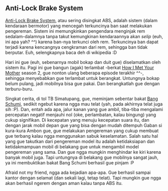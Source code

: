 ## Anti-Lock Brake System

[Anti-Lock Brake System](http://en.wikipedia.org/wiki/Anti-lock_braking_system), atau sering disingkat ABS, adalah sistem (dalam kendaraan bermotor) yang mencegah terkuncinya ban saat melakukan pengereman. Sistem ini memungkinkan pengendara menginjak rem sedalam-dalamnya tanpa takut kemungkinan kendaraannya akan _selip_ (euh, ini apa yah? ^^) karena ban-nya terkunci oleh rem. Terkuncinya ban dapat terjadi karena kencangnya cengkraman dari rem, sehingga ban tidak berputar. Euh, selengkapnya baca deh di wikipedia :D

Hari ini gue (euh, sebenarnya mobil bokap dan duit gue) diselamatkan oleh sistem itu. Pagi ini gue bangun (agak) terlambat -berkat [How I Met Your Mother](http://en.wikipedia.org/wiki/How_I_Met_Your_Mother) season 2, gue nonton ulang beberapa episode terakhir ^^-, sehingga menyebabkan gue terlambat untuk berangkat. Untungnya bokap belum pulang, jadi mobilnya bisa gue pakai. Dan berangkatlah gue dengan terburu-buru.

Singkat cerita, di tol TB Simatupang, gue, meminjam sebentar bakat [Bang Schumi](http://en.wikipedia.org/wiki/Michael_Schumacher), sedikit ngebut karena ngga mau telat (yah, pada akhirnya telat juga sih :P). Dan, entah ada apa, jalur kanan yang gue ambil, tiba-tiba mengalami percepatan negatif menjauhi nol (oke, perlambatan, kalau bingung) yang cukup signifikan. Di kecepatan yang menuju kecepatan suara itu, dan dengan jarak mobil depan gue yang bisa dengan mudah ditempuh Gaban si kura-kura Ambon gue, gue melakukan pengereman yang cukup membuat gue terbang kalau ngga menggunakan sabuk keselamatan. Salah satu hal yang gue takutkan dari pengereman model itu adalah ketidaksiapan dan ketidakmampuan mobil di belakang gue untuk mengambil model pengereman yang sama. Dan gue ngga mungkin menghindar ke kiri karena banyak mobil juga. Tapi untungnya di belakang gue mobilnya sangat jauh, ya ini membuktikan bakat Bang Schumi berhasil gue pinjam :P

Afraid not my friend, ngga ada kejadian apa-apa. Gue berhasil sampai kantor dengan selamat (dan sekali lagi, tetap telat). Tapi mungkin gue ngga akan berhasil ngerem dengan aman kalau tanpa ABS itu.

<!-- {"time": "2007-07-17 22:34:07", "title": "Anti-Lock Brake System"} -->
